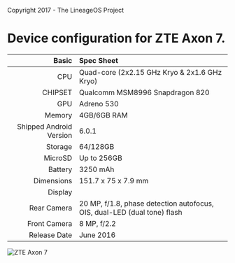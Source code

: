 Copyright 2017 - The LineageOS Project

Device configuration for ZTE Axon 7.
=====================================

Basic   | Spec Sheet
-------:|:-------------------------
CPU     | Quad-core (2x2.15 GHz Kryo & 2x1.6 GHz Kryo)
CHIPSET | Qualcomm MSM8996 Snapdragon 820
GPU     | Adreno 530
Memory  |4GB/6GB RAM
Shipped Android Version | 6.0.1
Storage | 64/128GB
MicroSD | Up to 256GB
Battery | 3250 mAh
Dimensions | 151.7 x 75 x 7.9 mm
Display | 
Rear Camera  | 20 MP, f/1.8, phase detection autofocus, OIS, dual-LED (dual tone) flash
Front Camera | 8 MP, f/2.2
Release Date | June 2016


![ZTE Axon 7](https://d28dq596ebml6z.cloudfront.net/media/wysiwyg/Axon7/phone1x_home_2.png "ZTE Axon 7")

